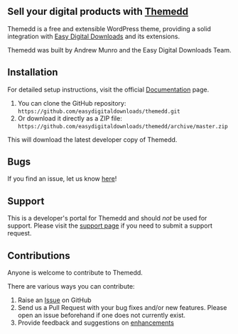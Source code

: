 ## Sell your digital products with [Themedd](https://themedd.com)

Themedd is a free and extensible WordPress theme, providing a solid integration with [Easy Digital Downloads](https://easydigitaldownloads.com) and its extensions.

Themedd was built by Andrew Munro and the Easy Digital Downloads Team.

## Installation

For detailed setup instructions, visit the official [Documentation](http://docs.easydigitaldownloads.com/category/1902-themedd) page.

1. You can clone the GitHub repository: `https://github.com/easydigitaldownloads/themedd.git`
2. Or download it directly as a ZIP file: `https://github.com/easydigitaldownloads/themedd/archive/master.zip`

This will download the latest developer copy of Themedd.

## Bugs
If you find an issue, let us know [here](https://github.com/easydigitaldownloads/themedd/issues?state=open)!

## Support
This is a developer's portal for Themedd and should _not_ be used for support. Please visit the [support page](https://easydigitaldownloads.com/support) if you need to submit a support request.

## Contributions
Anyone is welcome to contribute to Themedd.

There are various ways you can contribute:

1. Raise an [Issue](https://github.com/easydigitaldownloads/themedd/issues) on GitHub
2. Send us a Pull Request with your bug fixes and/or new features. Please open an issue beforehand if one does not currently exist.
3. Provide feedback and suggestions on [enhancements](https://github.com/easydigitaldownloads/themedd/issues?direction=desc&labels=Enhancement&page=1&sort=created&state=open)
